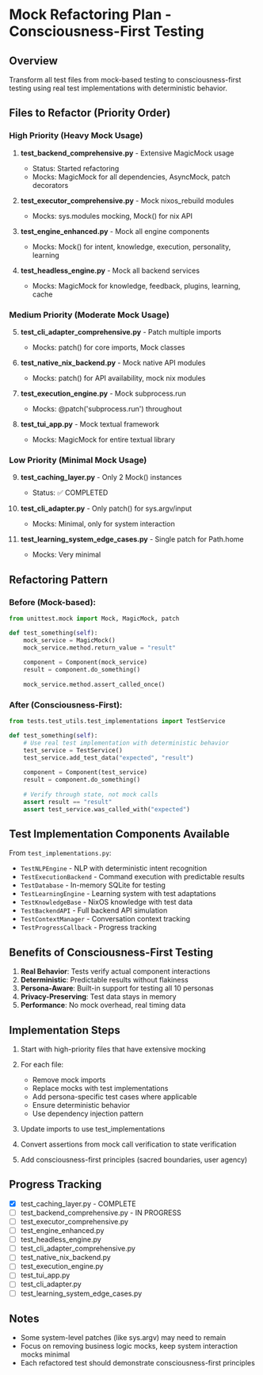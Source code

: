 # Mock Refactoring Plan - Consciousness-First Testing

## Overview
Transform all test files from mock-based testing to consciousness-first testing using real test implementations with deterministic behavior.

## Files to Refactor (Priority Order)

### High Priority (Heavy Mock Usage)
1. **test_backend_comprehensive.py** - Extensive MagicMock usage
   - Status: Started refactoring
   - Mocks: MagicMock for all dependencies, AsyncMock, patch decorators
   
2. **test_executor_comprehensive.py** - Mock nixos_rebuild modules
   - Mocks: sys.modules mocking, Mock() for nix API
   
3. **test_engine_enhanced.py** - Mock all engine components
   - Mocks: Mock() for intent, knowledge, execution, personality, learning
   
4. **test_headless_engine.py** - Mock all backend services
   - Mocks: MagicMock for knowledge, feedback, plugins, learning, cache

### Medium Priority (Moderate Mock Usage)
5. **test_cli_adapter_comprehensive.py** - Patch multiple imports
   - Mocks: patch() for core imports, Mock classes
   
6. **test_native_nix_backend.py** - Mock native API modules
   - Mocks: patch() for API availability, mock nix modules
   
7. **test_execution_engine.py** - Mock subprocess.run
   - Mocks: @patch('subprocess.run') throughout
   
8. **test_tui_app.py** - Mock textual framework
   - Mocks: MagicMock for entire textual library

### Low Priority (Minimal Mock Usage)
9. **test_caching_layer.py** - Only 2 Mock() instances
   - Status: ✅ COMPLETED
   
10. **test_cli_adapter.py** - Only patch() for sys.argv/input
    - Mocks: Minimal, only for system interaction
    
11. **test_learning_system_edge_cases.py** - Single patch for Path.home
    - Mocks: Very minimal

## Refactoring Pattern

### Before (Mock-based):
```python
from unittest.mock import Mock, MagicMock, patch

def test_something(self):
    mock_service = MagicMock()
    mock_service.method.return_value = "result"
    
    component = Component(mock_service)
    result = component.do_something()
    
    mock_service.method.assert_called_once()
```

### After (Consciousness-First):
```python
from tests.test_utils.test_implementations import TestService

def test_something(self):
    # Use real test implementation with deterministic behavior
    test_service = TestService()
    test_service.add_test_data("expected", "result")
    
    component = Component(test_service)
    result = component.do_something()
    
    # Verify through state, not mock calls
    assert result == "result"
    assert test_service.was_called_with("expected")
```

## Test Implementation Components Available

From `test_implementations.py`:
- `TestNLPEngine` - NLP with deterministic intent recognition
- `TestExecutionBackend` - Command execution with predictable results
- `TestDatabase` - In-memory SQLite for testing
- `TestLearningEngine` - Learning system with test adaptations
- `TestKnowledgeBase` - NixOS knowledge with test data
- `TestBackendAPI` - Full backend API simulation
- `TestContextManager` - Conversation context tracking
- `TestProgressCallback` - Progress tracking

## Benefits of Consciousness-First Testing

1. **Real Behavior**: Tests verify actual component interactions
2. **Deterministic**: Predictable results without flakiness
3. **Persona-Aware**: Built-in support for testing all 10 personas
4. **Privacy-Preserving**: Test data stays in memory
5. **Performance**: No mock overhead, real timing data

## Implementation Steps

1. Start with high-priority files that have extensive mocking
2. For each file:
   - Remove mock imports
   - Replace mocks with test implementations
   - Add persona-specific test cases where applicable
   - Ensure deterministic behavior
   - Use dependency injection pattern

3. Update imports to use test_implementations
4. Convert assertions from mock call verification to state verification
5. Add consciousness-first principles (sacred boundaries, user agency)

## Progress Tracking

- [x] test_caching_layer.py - COMPLETE
- [ ] test_backend_comprehensive.py - IN PROGRESS
- [ ] test_executor_comprehensive.py
- [ ] test_engine_enhanced.py
- [ ] test_headless_engine.py
- [ ] test_cli_adapter_comprehensive.py
- [ ] test_native_nix_backend.py
- [ ] test_execution_engine.py
- [ ] test_tui_app.py
- [ ] test_cli_adapter.py
- [ ] test_learning_system_edge_cases.py

## Notes

- Some system-level patches (like sys.argv) may need to remain
- Focus on removing business logic mocks, keep system interaction mocks minimal
- Each refactored test should demonstrate consciousness-first principles